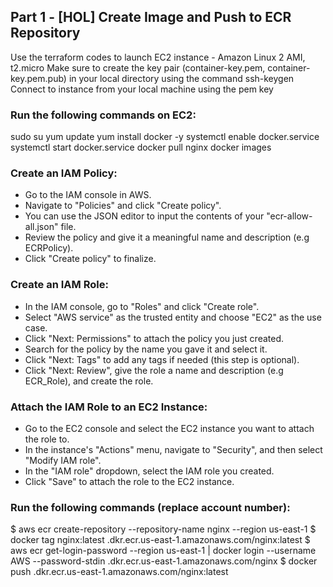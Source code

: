 ## Part 1 - [HOL] Create Image and Push to ECR Repository

Use the terraform codes to launch EC2 instance - Amazon Linux 2 AMI, t2.micro
Make sure to create the key pair (container-key.pem, container-key.pem.pub) in your local directory using the command ssh-keygen
Connect to instance from your local machine using the pem key

### Run the following commands on EC2:

sudo su
yum update
yum install docker -y
systemctl enable docker.service
systemctl start docker.service
docker pull nginx
docker images


### Create an IAM Policy:

- Go to the IAM console in AWS.
- Navigate to "Policies" and click "Create policy".
- You can use the JSON editor to input the contents of your "ecr-allow-all.json" file.
- Review the policy and give it a meaningful name and description (e.g ECRPolicy).
- Click "Create policy" to finalize.

### Create an IAM Role:

- In the IAM console, go to "Roles" and click "Create role".
- Select "AWS service" as the trusted entity and choose "EC2" as the use case.
- Click "Next: Permissions" to attach the policy you just created.
- Search for the policy by the name you gave it and select it.
- Click "Next: Tags" to add any tags if needed (this step is optional).
- Click "Next: Review", give the role a name and description (e.g ECR_Role), and create the role.

### Attach the IAM Role to an EC2 Instance:

- Go to the EC2 console and select the EC2 instance you want to attach the role to.
- In the instance's "Actions" menu, navigate to "Security", and then select "Modify IAM role".
- In the "IAM role" dropdown, select the IAM role you created.
- Click "Save" to attach the role to the EC2 instance.

### Run the following commands (replace account number):

$ aws ecr create-repository --repository-name nginx --region us-east-1
$ docker tag nginx:latest <aws account id>.dkr.ecr.us-east-1.amazonaws.com/nginx:latest
$ aws ecr get-login-password --region us-east-1 | docker login --username AWS --password-stdin <aws account id>.dkr.ecr.us-east-1.amazonaws.com/nginx
$ docker push <aws account id>.dkr.ecr.us-east-1.amazonaws.com/nginx:latest
